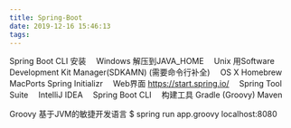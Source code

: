 ```yaml
---
title: Spring-Boot
date: 2019-12-16 15:46:13
tags:
---
```

Spring Boot CLI 安装
&emsp;Windows 解压到JAVA_HOME
&emsp;Unix 用Software Development Kit Manager(SDKAMN) (需要命令行补全)
&emsp;OS X Homebrew MacPorts
Spring Initializr
&emsp;Web界面 https://start.spring.io/
&emsp;Spring Tool Suite
&emsp;IntelliJ IDEA
&emsp;Spring Boot CLI
&emsp;构建工具 Gradle (Groovy) Maven

Groovy 基于JVM的敏捷开发语言
$ spring run app.groovy
localhost:8080